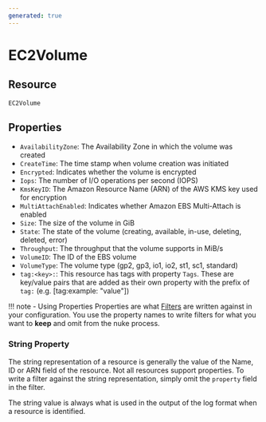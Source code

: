 ```yaml
---
generated: true
---
```


# EC2Volume


## Resource

```text
EC2Volume
```

## Properties


- `AvailabilityZone`: The Availability Zone in which the volume was created
- `CreateTime`: The time stamp when volume creation was initiated
- `Encrypted`: Indicates whether the volume is encrypted
- `Iops`: The number of I/O operations per second (IOPS)
- `KmsKeyID`: The Amazon Resource Name (ARN) of the AWS KMS key used for encryption
- `MultiAttachEnabled`: Indicates whether Amazon EBS Multi-Attach is enabled
- `Size`: The size of the volume in GiB
- `State`: The state of the volume (creating, available, in-use, deleting, deleted, error)
- `Throughput`: The throughput that the volume supports in MiB/s
- `VolumeID`: The ID of the EBS volume
- `VolumeType`: The volume type (gp2, gp3, io1, io2, st1, sc1, standard)
- `tag:<key>:`: This resource has tags with property `Tags`. These are key/value pairs that are
	added as their own property with the prefix of `tag:` (e.g. [tag:example: "value"]) 

!!! note - Using Properties
    Properties are what [Filters](../config-filtering.md) are written against in your configuration. You use the property
    names to write filters for what you want to **keep** and omit from the nuke process.

### String Property

The string representation of a resource is generally the value of the Name, ID or ARN field of the resource. Not all
resources support properties. To write a filter against the string representation, simply omit the `property` field in
the filter.

The string value is always what is used in the output of the log format when a resource is identified.

